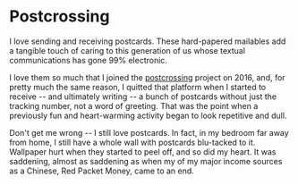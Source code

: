 # Postcrossing

I love sending and receiving postcards. These hard-papered mailables add a tangible touch of caring to this generation of us whose textual communications has gone 99% electronic. 

I love them so much that I joined the [postcrossing](https://www.postcrossing.com/user/tslmy) project on 2016, and, for pretty much the same reason, I quitted that platform when I started to receive -- and ultimately writing -- a bunch of postcards without just the tracking number, not a word of greeting. That was the point when a previously fun and heart-warming activity began to look repetitive and dull.

Don't get me wrong -- I still love postcards. In fact, in my bedroom far away from home, I still have a whole wall with postcards blu-tacked to it. Wallpaper hurt when they started to peel off, and so did my heart. It was saddening, almost as saddening as when my of my major income sources as a Chinese, Red Packet Money, came to an end.

